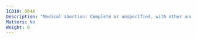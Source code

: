 ```yaml
---
ICD10: O048
Description: "Medical abortion: Complete or unspecified, with other and unspecified complications"
Matters: No
Weight: 0
---
```

